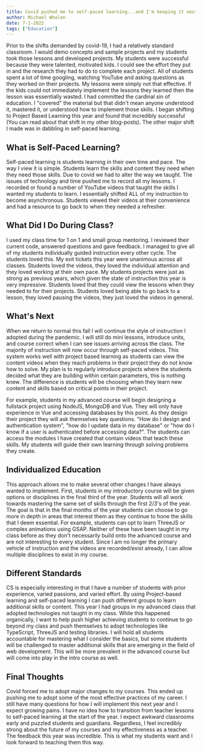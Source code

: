 ```yaml
---
title: Covid pushed me to self-paced learning...and I'm keeping it next year 
author: Michael Whalen
date: 7-1-2022
tags: ["Education"]
---
```


Prior to the shifts demanded by covid-19, I had a relatively standard classroom. I would demo concepts and sample projects and my students took those lessons and developed projects. My students were successful because they were talented, motivated kids. I could see the effort they put in and the research they had to do to complete each project. All of students spent a lot of time googling, watching YouTube and asking questions as they worked on their projects. My lessons were simply not that effective. If the kids could not immediately implement the lessons they learned then the lesson was essentially wasted. I had committed the cardinal sin of education. I "covered" the material but that didn't mean anyone understood it, mastered it, or understood how to implement those skills.  I began shifting to Project Based Learning this year and found that incredibly successful (You can read about that shift in my other blog-posts). The other major shift I made was in dabbling in self-paced learning. 

##  What is Self-Paced Learning?

Self-paced learning is students learning in their own time and pace. The way I view it is simple. Students learn the skills and content they need when they need those skills. Due to covid we had to alter the way we taught. The issues of technology and time pushed me to record all my lessons. I recorded or found a number of YouTube videos that taught the skills I wanted my students to learn. I essentially shifted ALL of my instruction to become asynchronous. Students viewed their videos at their convenience and had a resource to go back to when they needed a refresher. 

## What Did I Do During Class?

I used my class time for 1 on 1 and small group mentoring. I reviewed their current code, answered questions and gave feedback. I managed to give all of my students individually guided instruction every other cycle. The students loved this. My exit tickets this year were unanimous across all classes. Students loved the videos, they loved the individual attention and they loved working at their own pace. My students projects were just as strong as previous years, which given the state of instruction this year is very impressive. Students loved that they could view the lessons when they needed to for their projects. Students loved being able to go back to a lesson, they loved pausing the videos, they just loved the videos in general. 

## What's Next

When we return to normal this fall I will continue the style of instruction I adopted during the pandemic. I will still do mini lessons, introduce units, and course correct when I can see issues arriving across the class. The majority of instruction will now occur through self-paced videos. This system works well with project based learning as students can view the content videos when they reach problems in their project they do not know how to solve. My plan is to regularly introduce projects where the students decided what they are building within certain parameters, this is nothing knew. The difference is students will be choosing when they learn new content and skills based on critical points in their project. 

For example, students in my advanced course will begin designing a fullstack project using NodeJS, MongoDB and Vue. They will only have experience in Vue and accessing databases by this point. As they design their project they will ask themselves key questions. "How do I design and authentication system", "how do I update data in my database" or "how do I know if a user is authenticated before accessing data?". The students can access the modules I have created that contain videos that teach these skills. My students will guide their own learning through solving problems they create. 

## Individualized Education

This approach allows me to make several other changes I have always wanted to implement. First, students in my introductory course will be given options or disciplines in the final third of the year. Students will all work towards mastering the same set of skills through the first 2/3's of the year. The goal is that in the final months of the year students can choose to go more in depth in areas that interest them as they continue to hone the skills that I deem essential. For example, students can opt to learn ThreeJS or complex animations using GSAP. Neither of these have been taught in my class before as they don't necessarily build onto the advanced course and are not interesting to every student. Since I am no longer the primary vehicle of instruction and the videos are recorded/exist already, I can allow multiple disciplines to exist in my course. 

## Different Standards

CS is especially interesting in that I have a number of students with prior experience, varied passions, and varied effort. By using Project-based learning and self-paced learning I can push different groups to learn additional skills or content. This year I had groups in my advanced class that adopted technologies not taught in my class. While this happened organically, I want to help push higher achieving students to continue to go beyond my class and push themselves to adopt technologies like TypeScript, ThreeJS and testing libraries. I will hold all students accountable for mastering what I consider the basics, but some students will be challenged to master additional skills that are emerging in the field of web development. This will be more prevalent in the advanced course but will come into play in the intro course as well. 

## Final Thoughts

Covid forced me to adopt major changes to my courses. This ended up pushing me to adopt some of the most effective practices of my career. I still have many questions for how I will implement this next year and  I expect growing pains. I have no idea how to transition  from teacher lessons to self-paced learning at the start of the year. I expect awkward classrooms early and puzzled students and guardians. Regardless, I feel incredibly strong about the future of my courses and my effectiveness as a teacher. The feedback this year was incredible. This is what my students want and I look forward to teaching them this way. 